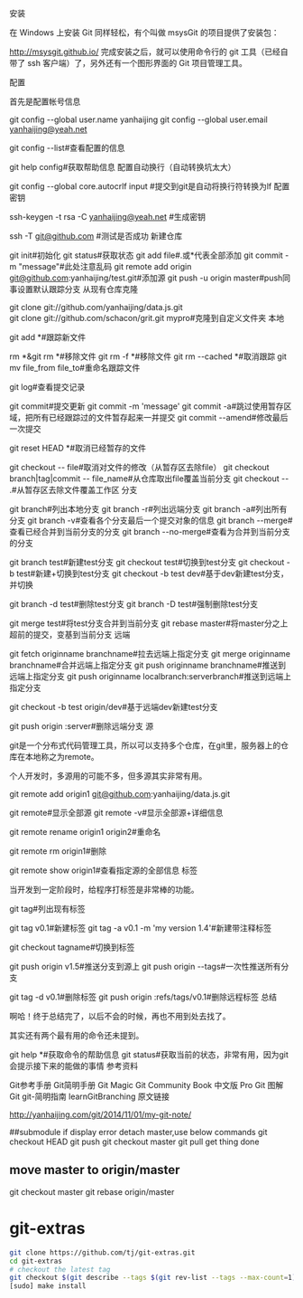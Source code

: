 安装

在 Windows 上安装 Git 同样轻松，有个叫做 msysGit 的项目提供了安装包：

http://msysgit.github.io/
完成安装之后，就可以使用命令行的 git 工具（已经自带了 ssh 客户端）了，另外还有一个图形界面的 Git 项目管理工具。

配置

首先是配置帐号信息

git config --global user.name yanhaijing
git config --global user.email yanhaijing@yeah.net

git config --list#查看配置的信息

git help config#获取帮助信息
配置自动换行（自动转换坑太大）

git config --global core.autocrlf input #提交到git是自动将换行符转换为lf
配置密钥

ssh-keygen -t rsa -C yanhaijing@yeah.net #生成密钥

ssh -T git@github.com #测试是否成功
新建仓库

git init#初始化
git status#获取状态
git add file#.或*代表全部添加
git commit -m "message"#此处注意乱码
git remote add origin git@github.com:yanhaijing/test.git#添加源
git push -u origin master#push同事设置默认跟踪分支
从现有仓库克隆

git clone git://github.com/yanhaijing/data.js.git    
git clone git://github.com/schacon/grit.git mypro#克隆到自定义文件夹
本地

git add *#跟踪新文件

rm *&git rm *#移除文件
git rm -f *#移除文件
git rm --cached *#取消跟踪
git mv file_from file_to#重命名跟踪文件

git log#查看提交记录

git commit#提交更新
git commit -m 'message'
git commit -a#跳过使用暂存区域，把所有已经跟踪过的文件暂存起来一并提交
git commit --amend#修改最后一次提交

git reset HEAD *#取消已经暂存的文件

git checkout -- file#取消对文件的修改（从暂存区去除file）
git checkout branch|tag|commit -- file_name#从仓库取出file覆盖当前分支
git checkout -- .#从暂存区去除文件覆盖工作区
分支

git branch#列出本地分支
git branch -r#列出远端分支
git branch -a#列出所有分支
git branch -v#查看各个分支最后一个提交对象的信息
git branch --merge#查看已经合并到当前分支的分支
git branch --no-merge#查看为合并到当前分支的分支

git branch test#新建test分支
git checkout test#切换到test分支
git checkout -b test#新建+切换到test分支
git checkout -b test dev#基于dev新建test分支，并切换

git branch -d test#删除test分支
git branch -D test#强制删除test分支

git merge test#将test分支合并到当前分支
git rebase master#将master分之上超前的提交，变基到当前分支
远端

git fetch originname branchname#拉去远端上指定分支
git merge originname branchname#合并远端上指定分支
git push originname branchname#推送到远端上指定分支
git push originname localbranch:serverbranch#推送到远端上指定分支

git checkout -b test origin/dev#基于远端dev新建test分支

git push origin :server#删除远端分支
源

git是一个分布式代码管理工具，所以可以支持多个仓库，在git里，服务器上的仓库在本地称之为remote。

个人开发时，多源用的可能不多，但多源其实非常有用。

git remote add origin1 git@github.com:yanhaijing/data.js.git

git remote#显示全部源
git remote -v#显示全部源+详细信息

git remote rename origin1 origin2#重命名

git remote rm origin1#删除

git remote show origin1#查看指定源的全部信息
标签

当开发到一定阶段时，给程序打标签是非常棒的功能。

git tag#列出现有标签    

git tag v0.1#新建标签
git tag -a v0.1 -m 'my version 1.4'#新建带注释标签

git checkout tagname#切换到标签

git push origin v1.5#推送分支到源上
git push origin --tags#一次性推送所有分支

git tag -d v0.1#删除标签
git push origin :refs/tags/v0.1#删除远程标签
总结

啊哈！终于总结完了，以后不会的时候，再也不用到处去找了。

其实还有两个最有用的命令还未提到。

git help *#获取命令的帮助信息
git status#获取当前的状态，非常有用，因为git会提示接下来的能做的事情
参考资料

Git参考手册
Git简明手册
Git Magic
Git Community Book 中文版
Pro Git
图解Git
git-简明指南
learnGitBranching
原文链接

http://yanhaijing.com/git/2014/11/01/my-git-note/

##submodule
if display error detach master,use below commands
git checkout HEAD
git push
git checkout master
git pull
get thing done

## move master to origin/master
git checkout master
git rebase origin/master


# git-extras
```bash
git clone https://github.com/tj/git-extras.git
cd git-extras
# checkout the latest tag
git checkout $(git describe --tags $(git rev-list --tags --max-count=1))
[sudo] make install
```
